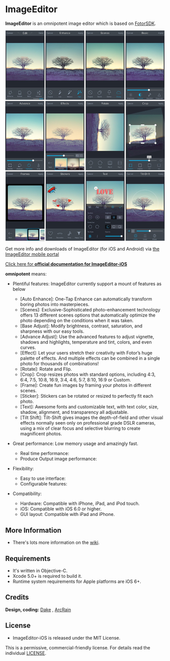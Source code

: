 # ImageEditor

**ImageEditor** is an omnipotent image editor which is based on [FotorSDK](https://github.com/Fotor).

![sample](demo.jpg)

Get more info and downloads of ImageEditor (for iOS and Android) via [the ImageEditor mobile portal](https://github.com/koluray?tab=repositories)

[Click here for **official documentation for ImageEditor-iOS**](https://github.com/koluray/ImageEditor-ios/wiki)

**omnipotent** means:

* Plentiful features: ImageEditor currently support a mount of features as below

	* [Auto Enhance]: One-Tap Enhance can automatically transform boring photos into masterpieces.
	* [Scenes]: Exclusive-Sophisticated photo-enhancement technology offers 13 different scenes options that automatically optimize the photo depending on the conditions when it was taken.
	* [Base Adjust]: Modify brightness, contrast, saturation, and sharpness with our easy tools.
	* [Advance Adjust]: Use the advanced features to adjust vignette, shadows and highlights, temperature and tint, colors, and even curves.
	* [Effect]: Let your users stretch their creativity with Fotor’s huge palette of effects. And multiple effects can be combined in a single photo for thousands of combinations!
	* [Rotate]: Rotate and Flip.
	* [Crop]: Crop resizes photos with standard options, including 4:3, 6:4, 7:5, 10:8, 16:9, 3:4, 4:6, 5:7, 8:10, 16:9 or Custom.
	* [Frame]: Create fun images by framing your photos in different scenes.
	* [Sticker]: Stickers can be rotated or resized to perfectly fit each photo.
	* [Text]: Awesome fonts and customizable text, with text color, size, shadow, alignment, and transparency all adjustable.
	* [Tilt Shift]: Tilt-Shift gives images the depth-of-field and other visual effects normally seen only on professional grade DSLR cameras, using a mix of clear focus and selective blurring to create magnificent photos.

* Great performance: Low memory usage and amazingly fast.
	* Real time performance:
	* Produce Output image performance: 

* Flexibility:
	* Easy to use interface:
	* Configurable features:

* Compatibility: 
	* Hardware: Compatible with iPhone, iPad, and iPod touch.
	* iOS: Compatible with iOS 6.0 or higher.
	* GUI layout: Compatible with iPad and iPhone.

## More Information

* There's lots more information on the [wiki](https://github.com/koluray/ImageEditor-ios/wiki).

## Requirements ##

 * It's written in Objective-C.
 * Xcode 5.0+ is required to build it.
 * Runtime system requirements for Apple platforms are iOS 6+.

## Credits ##

**Design, coding:** [Dake](https://github.com/dake) , [ArcRain](https://github.com/ArcRain)
 
## License ##

 * ImageEditor-iOS is released under the MIT License.

This is a permissive, commercial-friendly license. For details read the individual [LICENSE](LICENSE).
